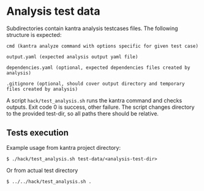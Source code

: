 # Analysis test data

Subdirectories contain kantra analysis testcases files. The following structure is expected:

```
cmd (kantra analyze command with options specific for given test case)

output.yaml (expected analysis output yaml file)

dependencies.yaml (optional, expected dependencies files created by analysis)

.gitignore (optional, should cover output directory and temporary files created by analysis)
```

A script `hack/test_analysis.sh` runs the kantra command and checks outputs. Exit code 0 is success, other failure. The script changes directory to the provided test-dir, so all paths there should be relative.

## Tests execution

Example usage from kantra project directory:

```
$ ./hack/test_analysis.sh test-data/<analysis-test-dir>

```

Or from actual test directory
```
$ ../../hack/test_analysis.sh .
```
